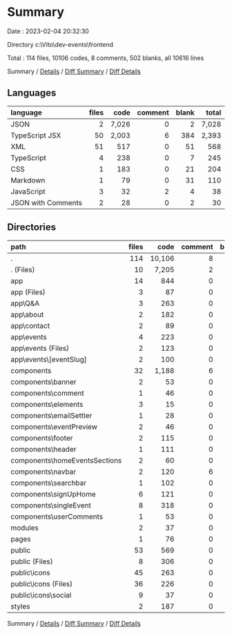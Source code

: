 # Summary

Date : 2023-02-04 20:32:30

Directory c:\\Vito\\dev-events\\frontend

Total : 114 files,  10106 codes, 8 comments, 502 blanks, all 10616 lines

Summary / [Details](details.md) / [Diff Summary](diff.md) / [Diff Details](diff-details.md)

## Languages
| language | files | code | comment | blank | total |
| :--- | ---: | ---: | ---: | ---: | ---: |
| JSON | 2 | 7,026 | 0 | 2 | 7,028 |
| TypeScript JSX | 50 | 2,003 | 6 | 384 | 2,393 |
| XML | 51 | 517 | 0 | 51 | 568 |
| TypeScript | 4 | 238 | 0 | 7 | 245 |
| CSS | 1 | 183 | 0 | 21 | 204 |
| Markdown | 1 | 79 | 0 | 31 | 110 |
| JavaScript | 3 | 32 | 2 | 4 | 38 |
| JSON with Comments | 2 | 28 | 0 | 2 | 30 |

## Directories
| path | files | code | comment | blank | total |
| :--- | ---: | ---: | ---: | ---: | ---: |
| . | 114 | 10,106 | 8 | 502 | 10,616 |
| . (Files) | 10 | 7,205 | 2 | 43 | 7,250 |
| app | 14 | 844 | 0 | 122 | 966 |
| app (Files) | 3 | 87 | 0 | 21 | 108 |
| app\\Q&A | 3 | 263 | 0 | 20 | 283 |
| app\\about | 2 | 182 | 0 | 17 | 199 |
| app\\contact | 2 | 89 | 0 | 10 | 99 |
| app\\events | 4 | 223 | 0 | 54 | 277 |
| app\\events (Files) | 2 | 123 | 0 | 30 | 153 |
| app\\events\\[eventSlug] | 2 | 100 | 0 | 24 | 124 |
| components | 32 | 1,188 | 6 | 251 | 1,445 |
| components\\banner | 2 | 53 | 0 | 12 | 65 |
| components\\comment | 1 | 46 | 0 | 9 | 55 |
| components\\elements | 3 | 15 | 0 | 9 | 24 |
| components\\emailSettler | 1 | 28 | 0 | 7 | 35 |
| components\\eventPreview | 2 | 46 | 0 | 14 | 60 |
| components\\footer | 2 | 115 | 0 | 19 | 134 |
| components\\header | 1 | 111 | 0 | 11 | 122 |
| components\\homeEventsSections | 2 | 60 | 0 | 18 | 78 |
| components\\navbar | 2 | 120 | 6 | 25 | 151 |
| components\\searchbar | 1 | 102 | 0 | 14 | 116 |
| components\\signUpHome | 6 | 121 | 0 | 36 | 157 |
| components\\singleEvent | 8 | 318 | 0 | 65 | 383 |
| components\\userComments | 1 | 53 | 0 | 12 | 65 |
| modules | 2 | 37 | 0 | 5 | 42 |
| pages | 1 | 76 | 0 | 6 | 82 |
| public | 53 | 569 | 0 | 53 | 622 |
| public (Files) | 8 | 306 | 0 | 8 | 314 |
| public\\icons | 45 | 263 | 0 | 45 | 308 |
| public\\icons (Files) | 36 | 226 | 0 | 36 | 262 |
| public\\icons\\social | 9 | 37 | 0 | 9 | 46 |
| styles | 2 | 187 | 0 | 22 | 209 |

Summary / [Details](details.md) / [Diff Summary](diff.md) / [Diff Details](diff-details.md)